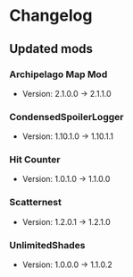 # Changelog


## Updated mods

### Archipelago Map Mod

- Version: 2.1.0.0 -> 2.1.1.0

### CondensedSpoilerLogger

- Version: 1.10.1.0 -> 1.10.1.1

### Hit Counter

- Version: 1.0.1.0 -> 1.1.0.0

### Scatternest

- Version: 1.2.0.1 -> 1.2.1.0

### UnlimitedShades

- Version: 1.0.0.0 -> 1.1.0.2

